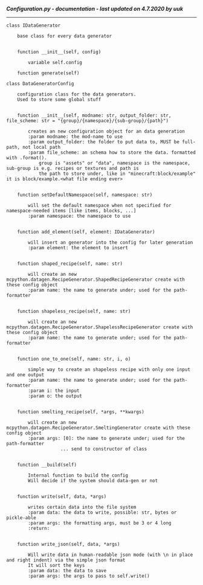 ***Configuration.py - documentation - last updated on 4.7.2020 by uuk***
___

    class IDataGenerator
        
        base class for every data generator


        function __init__(self, config)

            variable self.config

        function generate(self)

    class DataGeneratorConfig
        
        configuration class for the data generators.
        Used to store some global stuff


        function __init__(self, modname: str, output_folder: str, file_scheme: str = "{group}/{namespace}/{sub-group}/{path}")
            
            creates an new configuration object for an data generation
            :param modname: the mod-name to use
            :param output_folder: the folder to put data to, MUST be full-path, not local path
            :param file_scheme: an schema how to store the data. formatted with .format().
                group is "assets" or "data", namespace is the namespace, sub-group is e.g. recipes or textures and path is
                the path to store under, like in "minecraft:block/example" it is block/example.<what file ending ever>


        function setDefaultNamespace(self, namespace: str)
            
            will set the default namespace when not specified for namespace-needed items [like items, blocks, ...]
            :param namespace: the namespace to use


        function add_element(self, element: IDataGenerator)
            
            will insert an generator into the config for later generation
            :param element: the element to insert


        function shaped_recipe(self, name: str)
            
            will create an new mcpython.datagen.RecipeGenerator.ShapedRecipeGenerator create with these config object
            :param name: the name to generate under; used for the path-formatter


        function shapeless_recipe(self, name: str)
            
            will create an new mcpython.datagen.RecipeGenerator.ShapelessRecipeGenerator create with these config object
            :param name: the name to generate under; used for the path-formatter


        function one_to_one(self, name: str, i, o)
            
            simple way to create an shapeless recipe with only one input and one output
            :param name: the name to generate under; used for the path-formatter
            :param i: the input
            :param o: the output


        function smelting_recipe(self, *args, **kwargs)
            
            will create an new mcpython.datagen.RecipeGenerator.SmeltingGenerator create with these config object
            :param args: [0]: the name to generate under; used for the path-formatter
                        ... send to constructor of class


        function __build(self)
            
            Internal function to build the config
            Will decide if the system should data-gen or not


        function write(self, data, *args)
            
            writes certain data into the file system
            :param data: the data to write, possible: str, bytes or pickle-able
            :param args: the formatting args, must be 3 or 4 long
            :return:


        function write_json(self, data, *args)
            
            Will write data in human-readable json mode (with \n in place and right indent) via the simple json format
            It will sort the keys
            :param data: the data to save
            :param args: the args to pass to self.write()
